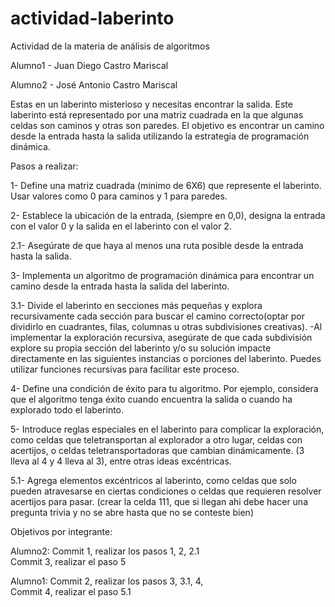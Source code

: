 # actividad-laberinto
Actividad de la materia de análisis de algoritmos

Alumno1 - Juan Diego Castro Mariscal

Alumno2 - José Antonio Castro Mariscal


Estas en un laberinto misterioso y necesitas encontrar la salida. Este laberinto está representado por una matriz cuadrada en la que algunas celdas son caminos y otras son paredes. El objetivo es encontrar un camino desde la entrada hasta la salida utilizando la estrategia de programación dinámica.

Pasos a realizar:

1- Define una matriz cuadrada (minimo de 6X6) que represente el laberinto. Usar valores como 0 para caminos y 1 para paredes.

2- Establece la ubicación de la entrada, (siempre en 0,0), designa la entrada con el valor 0  y la salida en el laberinto  con el valor 2.

  2.1- Asegúrate de que haya al menos una ruta posible desde la entrada hasta la salida.

3- Implementa un algoritmo de programación dinámica para encontrar un camino desde la entrada hasta la salida del laberinto.

   3.1- Divide el laberinto en secciones más pequeñas y explora recursivamente cada sección para buscar el camino correcto(optar por dividirlo en cuadrantes, filas, columnas u otras subdivisiones creativas).
     -Al implementar la exploración recursiva, asegúrate de que cada subdivisión explore su propia sección del laberinto y/o su solución impacte directamente en las siguientes instancias o porciones del laberinto. Puedes utilizar funciones recursivas para facilitar este       proceso.
   
4- Define una condición de éxito para tu algoritmo. Por ejemplo, considera que el algoritmo tenga éxito cuando encuentra la salida o cuando ha explorado todo el laberinto.

5- Introduce reglas especiales en el laberinto para complicar la exploración, como celdas que teletransportan al explorador a otro lugar, celdas con acertijos,  o celdas teletransportadoras que cambian dinámicamente. (3 lleva al 4 y 4 lleva al 3), entre otras ideas 
   excéntricas.
   
  5.1- Agrega elementos excéntricos al laberinto, como celdas que solo pueden atravesarse en ciertas condiciones o celdas que requieren resolver acertijos para pasar. (crear la celda 111, que si llegan ahi debe hacer una pregunta trivia y no se abre hasta que no se 
       conteste bien)




Objetivos por integrante:

Alumno2:
    Commit 1, realizar los pasos 1, 2, 2.1         
    Commit 3, realizar el paso 5

Alumno1: 
   Commit 2, realizar los pasos 3, 3.1, 4,         
   Commit 4, realizar el paso 5.1

